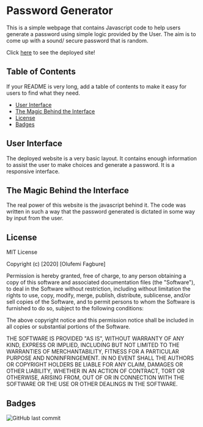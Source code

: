# Password Generator

This is a simple webpage that contains Javascript code to help users generate a password using simple logic provided by the User. The aim is to come up with a sound/ secure password that is random.

Click [here](https://ofagbure/github.io/Password-Generator/) to see the deployed site!

## Table of Contents 

If your README is very long, add a table of contents to make it easy for users to find what they need.

* [User Interface](#UserInterface)
* [The Magic Behind the Interface](#TheMagicBehindTheInterface)
* [License](#license)
* [Badges](#Badges)

## User Interface

The deployed website is a very basic layout. It contains enough information to assist the user to make choices and generate a password. It is a responsive interface. 


## The Magic Behind the Interface

The real power of this website is the javascript behind it. The code was written in such a way that the password generated is dictated in some way by input from the user. 


## License

MIT License

Copyright (c) [2020] [Olufemi Fagbure]

Permission is hereby granted, free of charge, to any person obtaining a copy
of this software and associated documentation files (the "Software"), to deal
in the Software without restriction, including without limitation the rights
to use, copy, modify, merge, publish, distribute, sublicense, and/or sell
copies of the Software, and to permit persons to whom the Software is
furnished to do so, subject to the following conditions:

The above copyright notice and this permission notice shall be included in all
copies or substantial portions of the Software.

THE SOFTWARE IS PROVIDED "AS IS", WITHOUT WARRANTY OF ANY KIND, EXPRESS OR
IMPLIED, INCLUDING BUT NOT LIMITED TO THE WARRANTIES OF MERCHANTABILITY,
FITNESS FOR A PARTICULAR PURPOSE AND NONINFRINGEMENT. IN NO EVENT SHALL THE
AUTHORS OR COPYRIGHT HOLDERS BE LIABLE FOR ANY CLAIM, DAMAGES OR OTHER
LIABILITY, WHETHER IN AN ACTION OF CONTRACT, TORT OR OTHERWISE, ARISING FROM,
OUT OF OR IN CONNECTION WITH THE SOFTWARE OR THE USE OR OTHER DEALINGS IN THE
SOFTWARE.


## Badges

![GitHub last commit](https://img.shields.io/github/last-commit/ofagbure/Password-Generator)

